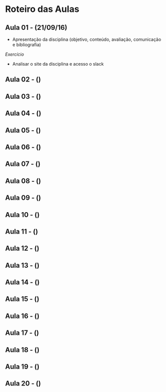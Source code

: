# Roteiro das Aulas

## Aula 01 - (21/09/16)

- Apresentação da disciplina (objetivo, conteúdo, avaliação, comunicação e bibliografia)

*Exercício*

* Analisar o site da disciplina e acesso o slack

## Aula 02 - ()

## Aula 03 - ()

## Aula 04 - ()

## Aula 05 - ()

## Aula 06 - ()

## Aula 07 - ()

## Aula 08 - ()

## Aula 09 - ()

## Aula 10 - ()

## Aula 11 - ()

## Aula 12 - ()

## Aula 13 - ()

## Aula 14 - ()

## Aula 15 - ()

## Aula 16 - ()

## Aula 17 - ()

## Aula 18 - ()

## Aula 19 - ()

## Aula 20 - ()
